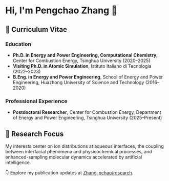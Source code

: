 # Hi, I'm Pengchao Zhang 👋

## 📄 Curriculum Vitae

### Education
- **Ph.D. in Energy and Power Engineering, Computational Chemistry**, Center for Combustion Energy, Tsinghua University (2020–2025)
- **Visiting Ph.D. in Atomic Simulation**, Istituto Italiano di Tecnologia (2022–2023)
- **B.Eng. in Energy and Power Engineering**, School of Energy and Power Engineering, Huazhong University of Science and Technology (2016–2020)

### Professional Experience
- **Postdoctoral Researcher**, Center for Combustion Energy, Department of Energy and Power Engineering, Tsinghua University (2025–Present)

## 🔬 Research Focus
My interests center on ion distributions at aqueous interfaces, the coupling between interfacial phenomena and physicochemical processes, and enhanced-sampling molecular dynamics accelerated by artificial intelligence.

👇 Explore my publication updates at [Zhang-pchao/research](https://github.com/Zhang-pchao/research).
